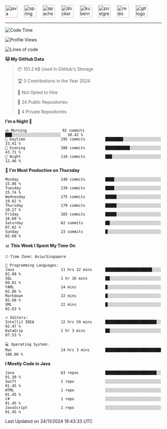 <p align="left">
  <img src="https://cdn.jsdelivr.net/gh/devicons/devicon/icons/java/java-original.svg" height="40" alt="java logo"  />
  <img width="12" />
  <img src="https://cdn.jsdelivr.net/gh/devicons/devicon/icons/spring/spring-original.svg" height="40" alt="spring logo"  />
  <img width="12" />
  <img src="https://cdn.jsdelivr.net/gh/devicons/devicon/icons/apachekafka/apachekafka-original.svg" height="40" alt="apachekafka logo"  />
  <img width="12" />
  <img src="https://cdn.jsdelivr.net/gh/devicons/devicon/icons/docker/docker-original.svg" height="40" alt="docker logo"  />
  <img width="12" />
  <img src="https://cdn.jsdelivr.net/gh/devicons/devicon/icons/kubernetes/kubernetes-plain.svg" height="40" alt="kubernetes logo"  />
  <img width="12" />
  <img src="https://cdn.jsdelivr.net/gh/devicons/devicon/icons/postgresql/postgresql-original.svg" height="40" alt="postgresql logo"  />
  <img width="12" />
  <img src="https://cdn.jsdelivr.net/gh/devicons/devicon/icons/redis/redis-original.svg" height="40" alt="redis logo"  />
  <img width="12" />
  <img src="https://cdn.jsdelivr.net/gh/devicons/devicon/icons/git/git-original.svg" height="40" alt="git logo"  />
</p>


<!--<img src="https://media.giphy.com/media/LnQjpWaON8nhr21vNW/giphy.gif" width="60"> <em><b>I love connecting with different people</b> so if you want to say <b>hi, I'll be happy to meet you more!</b> 😊 </em> -->

---
<!--START_SECTION:waka-->
![Code Time](http://img.shields.io/badge/Code%20Time-2%2C164%20hrs%2022%20mins-blue)

![Profile Views](http://img.shields.io/badge/Profile%20Views-39-blue)

![Lines of code](https://img.shields.io/badge/From%20Hello%20World%20I%27ve%20Written-527.0%20thousand%20lines%20of%20code-blue)

**🐱 My GitHub Data** 

> 📦 101.2 kB Used in GitHub's Storage 
 > 
> 🏆 0 Contributions in the Year 2024
 > 
> 🚫 Not Opted to Hire
 > 
> 📜 24 Public Repositories 
 > 
> 🔑 4 Private Repositories 
 > 
**I'm a Night 🦉** 

```text
🌞 Morning                92 commits          ███░░░░░░░░░░░░░░░░░░░░░░   10.42 % 
🌆 Daytime                295 commits         ████████░░░░░░░░░░░░░░░░░   33.41 % 
🌃 Evening                386 commits         ███████████░░░░░░░░░░░░░░   43.71 % 
🌙 Night                  110 commits         ███░░░░░░░░░░░░░░░░░░░░░░   12.46 % 
```
📅 **I'm Most Productive on Thursday** 

```text
Monday                   140 commits         ████░░░░░░░░░░░░░░░░░░░░░   15.86 % 
Tuesday                  139 commits         ████░░░░░░░░░░░░░░░░░░░░░   15.74 % 
Wednesday                175 commits         █████░░░░░░░░░░░░░░░░░░░░   19.82 % 
Thursday                 179 commits         █████░░░░░░░░░░░░░░░░░░░░   20.27 % 
Friday                   165 commits         █████░░░░░░░░░░░░░░░░░░░░   18.69 % 
Saturday                 62 commits          ██░░░░░░░░░░░░░░░░░░░░░░░   07.02 % 
Sunday                   23 commits          █░░░░░░░░░░░░░░░░░░░░░░░░   02.60 % 
```


📊 **This Week I Spent My Time On** 

```text
🕑︎ Time Zone: Asia/Singapore

💬 Programming Languages: 
Java                     11 hrs 32 mins      █████████████████████░░░░   82.08 % 
SQL                      1 hr 16 mins        ██░░░░░░░░░░░░░░░░░░░░░░░   09.01 % 
YAML                     24 mins             █░░░░░░░░░░░░░░░░░░░░░░░░   02.86 % 
Markdown                 22 mins             █░░░░░░░░░░░░░░░░░░░░░░░░   02.68 % 
XML                      22 mins             █░░░░░░░░░░░░░░░░░░░░░░░░   02.63 % 

🔥 Editors: 
IntelliJ IDEA            12 hrs 59 mins      ███████████████████████░░   92.47 % 
DataGrip                 1 hr 3 mins         ██░░░░░░░░░░░░░░░░░░░░░░░   07.53 % 

💻 Operating System: 
Mac                      14 hrs 3 mins       █████████████████████████   100.00 % 
```

**I Mostly Code in Java** 

```text
Java                     63 repos            ███████████████████████░░   91.30 % 
Swift                    1 repo              ░░░░░░░░░░░░░░░░░░░░░░░░░   01.45 % 
HTML                     1 repo              ░░░░░░░░░░░░░░░░░░░░░░░░░   01.45 % 
C#                       1 repo              ░░░░░░░░░░░░░░░░░░░░░░░░░   01.45 % 
JavaScript               1 repo              ░░░░░░░░░░░░░░░░░░░░░░░░░   01.45 % 
```




 Last Updated on 24/11/2024 18:43:33 UTC
<!--END_SECTION:waka-->


<!--
**SimakovIgor/SimakovIgor** is a ✨ _special_ ✨ repository because its `README.md` (this file) appears on your GitHub profile.

Here are some ideas to get you started:

- 🔭 I’m currently working on ...
- 🌱 I’m currently learning ...
- 👯 I’m looking to collaborate on ...
- 🤔 I’m looking for help with ...
- 💬 Ask me about ...
- 📫 How to reach me: ...
- 😄 Pronouns: ...
- ⚡ Fun fact: ...
-->
